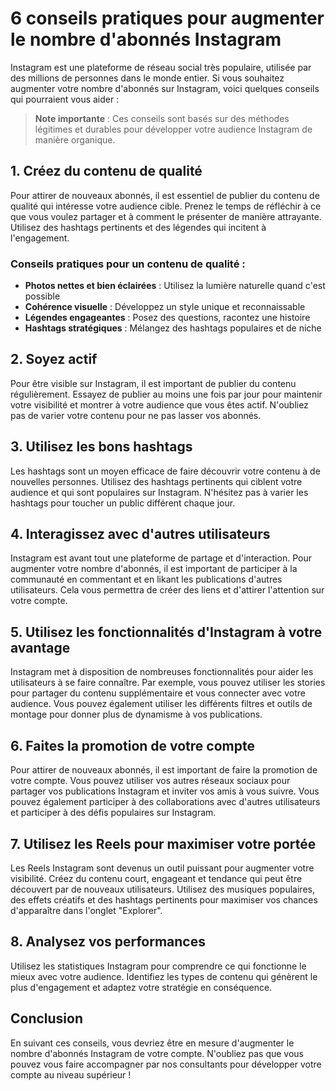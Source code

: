 # 6 conseils pratiques pour augmenter le nombre d'abonnés Instagram

Instagram est une plateforme de réseau social très populaire, utilisée par des millions de personnes dans le monde entier. Si vous souhaitez augmenter votre nombre d'abonnés sur Instagram, voici quelques conseils qui pourraient vous aider :

> **Note importante** : Ces conseils sont basés sur des méthodes légitimes et durables pour développer votre audience Instagram de manière organique.

## 1. Créez du contenu de qualité

Pour attirer de nouveaux abonnés, il est essentiel de publier du contenu de qualité qui intéresse votre audience cible. Prenez le temps de réfléchir à ce que vous voulez partager et à comment le présenter de manière attrayante. Utilisez des hashtags pertinents et des légendes qui incitent à l'engagement.

### Conseils pratiques pour un contenu de qualité :

- **Photos nettes et bien éclairées** : Utilisez la lumière naturelle quand c'est possible
- **Cohérence visuelle** : Développez un style unique et reconnaissable
- **Légendes engageantes** : Posez des questions, racontez une histoire
- **Hashtags stratégiques** : Mélangez des hashtags populaires et de niche

## 2. Soyez actif

Pour être visible sur Instagram, il est important de publier du contenu régulièrement. Essayez de publier au moins une fois par jour pour maintenir votre visibilité et montrer à votre audience que vous êtes actif. N'oubliez pas de varier votre contenu pour ne pas lasser vos abonnés.

## 3. Utilisez les bons hashtags

Les hashtags sont un moyen efficace de faire découvrir votre contenu à de nouvelles personnes. Utilisez des hashtags pertinents qui ciblent votre audience et qui sont populaires sur Instagram. N'hésitez pas à varier les hashtags pour toucher un public différent chaque jour.

## 4. Interagissez avec d'autres utilisateurs

Instagram est avant tout une plateforme de partage et d'interaction. Pour augmenter votre nombre d'abonnés, il est important de participer à la communauté en commentant et en likant les publications d'autres utilisateurs. Cela vous permettra de créer des liens et d'attirer l'attention sur votre compte.

## 5. Utilisez les fonctionnalités d'Instagram à votre avantage

Instagram met à disposition de nombreuses fonctionnalités pour aider les utilisateurs à se faire connaître. Par exemple, vous pouvez utiliser les stories pour partager du contenu supplémentaire et vous connecter avec votre audience. Vous pouvez également utiliser les différents filtres et outils de montage pour donner plus de dynamisme à vos publications.

## 6. Faites la promotion de votre compte

Pour attirer de nouveaux abonnés, il est important de faire la promotion de votre compte. Vous pouvez utiliser vos autres réseaux sociaux pour partager vos publications Instagram et inviter vos amis à vous suivre. Vous pouvez également participer à des collaborations avec d'autres utilisateurs et participer à des défis populaires sur Instagram.

## 7. Utilisez les Reels pour maximiser votre portée

Les Reels Instagram sont devenus un outil puissant pour augmenter votre visibilité. Créez du contenu court, engageant et tendance qui peut être découvert par de nouveaux utilisateurs. Utilisez des musiques populaires, des effets créatifs et des hashtags pertinents pour maximiser vos chances d'apparaître dans l'onglet "Explorer".

## 8. Analysez vos performances

Utilisez les statistiques Instagram pour comprendre ce qui fonctionne le mieux avec votre audience. Identifiez les types de contenu qui génèrent le plus d'engagement et adaptez votre stratégie en conséquence.

## Conclusion

En suivant ces conseils, vous devriez être en mesure d'augmenter le nombre d'abonnés Instagram de votre compte. N'oubliez pas que vous pouvez vous faire accompagner par nos consultants pour développer votre compte au niveau supérieur !
